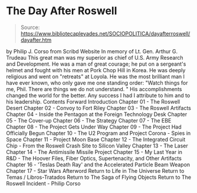 # The Day After Roswell

> Source: https://www.bibliotecapleyades.net/SOCIOPOLITICA/dayafterroswell/dayafter.htm

by Philip J. Corso
from Scribd Website
In memory of Lt. Gen. Arthur G. Trudeau
This great man was my superior as chief of U.S. Army Research and Development. He was a man of great courage; he put on a sergeant's helmet and fought with his men at Pork Chop Hill in Korea. He was deeply religious and went on "retreats" at Loyola. He was the most brilliant man I have ever known, who only gave me one standing order: "Watch things for me, Phil. There are things we do not understand. " His accomplishments changed the world for the better. Any success I had I attribute to him and to his leadership.
Contents
Forward
Introduction
Chapter 01 - The Roswell Desert
Chapter 02 - Convoy to Fort Riley
Chapter 03 - The Roswell Artifacts
Chapter 04 - Inside the Pentagon at the Foreign Technology Desk
Chapter 05 - The Cover-up
Chapter 06 - The Strategy
Chapter 07 - The EBE
Chapter 08 - The Project Gets Under Way
Chapter 09 - The Project Had Officially Begun
Chapter 10 - The U2 Program and Project Corona - Spies in Space
Chapter 11 - Project Moon Base
Chapter 12 - The Integrated Circuit Chip - From the Roswell Crash Site to Silicon Valley
Chapter 13 - The Laser
Chapter 14 - The Antimissile Missile Project
Chapter 15 - My Last Year in R&D - The Hoover Files, Fiber Optics, Supertenacity, and Other Artifacts
Chapter 16 - 'Teslas Death Ray' and the Accelerated Particle Beam Weapon
Chapter 17 - Star Wars
Afterword
Return to Life in The Universe
Return to Temas / Libros-Tratados
Return to The Saga of Flying Objects
Return to The Roswell Incident - Philip Corso
